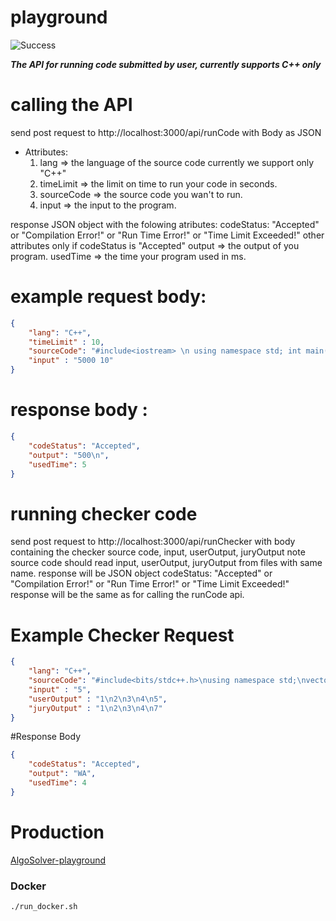 # playground
  ![Success](https://img.shields.io/badge/GitHub_Actions-CI/CD-success.svg?logo=github&logoColor=white)
  
***The API for running code submitted by user, currently supports C++ only***

# calling the API 
send post request to http://localhost:3000/api/runCode with Body as JSON  
- Attributes:  
  1. lang => the language of the source code currently we support only "C++"  
  2. timeLimit => the limit on time to run your code in seconds.  
  3. sourceCode => the source code you wan't to run.  
  4. input => the input to the program.  
  
response JSON object with the folowing atributes:
  codeStatus: "Accepted" or "Compilation Error!" or "Run Time Error!" or "Time Limit Exceeded!"
  other attributes only if codeStatus is "Accepted"
  output => the output of you program.
  usedTime => the time your program used in ms.
  
# example request body: 
```json
{
    "lang": "C++",
    "timeLimit" : 10,
    "sourceCode": "#include<iostream> \n using namespace std; int main(){ long long n, k, ans = 0; cin >> n >> k; for(long long i = 1; i <= n; i++) ans += (i % k) == 0; cout << ans << endl;   return 0;}",
    "input" : "5000 10" 
}
```
  
# response body :
```json
{
    "codeStatus": "Accepted",
    "output": "500\n",
    "usedTime": 5
}
```

# running checker code
send post request to http://localhost:3000/api/runChecker with body containing the checker source code, input, userOutput, juryOutput
note source code should read input, userOutput, juryOutput from files with same name.
response will be JSON object
codeStatus: "Accepted" or "Compilation Error!" or "Run Time Error!" or "Time Limit Exceeded!"
response will be the same as for calling the runCode api.

# Example Checker Request
```json
{
    "lang": "C++",
    "sourceCode": "#include<bits/stdc++.h>\nusing namespace std;\nvector < string > readFile(const string &fileName){\n ifstream file(fileName);\n  string s;\n vector < string > lines;\n  while(file >> s){\n     lines.push_back(s);\n   }\n return lines;\n}\n\nint main(){\n   vector < string > jury = readFile(\"juryOutput\");\n    vector < string > user = readFile(\"userOutput\");\n    if(jury == user){\n     cout << \"Accepted\";\n }\n else{\n     cout << \"WA\";\n }\n   return 0;\n}",
    "input" : "5",
    "userOutput" : "1\n2\n3\n4\n5",
    "juryOutput" : "1\n2\n3\n4\n7"
}
```

#Response Body 
```json
{
    "codeStatus": "Accepted",
    "output": "WA",
    "usedTime": 4
}
```

# Production
  [AlgoSolver-playground](https://algosolver-playground.herokuapp.com/)
  ### Docker
  ```
  ./run_docker.sh
  ```
